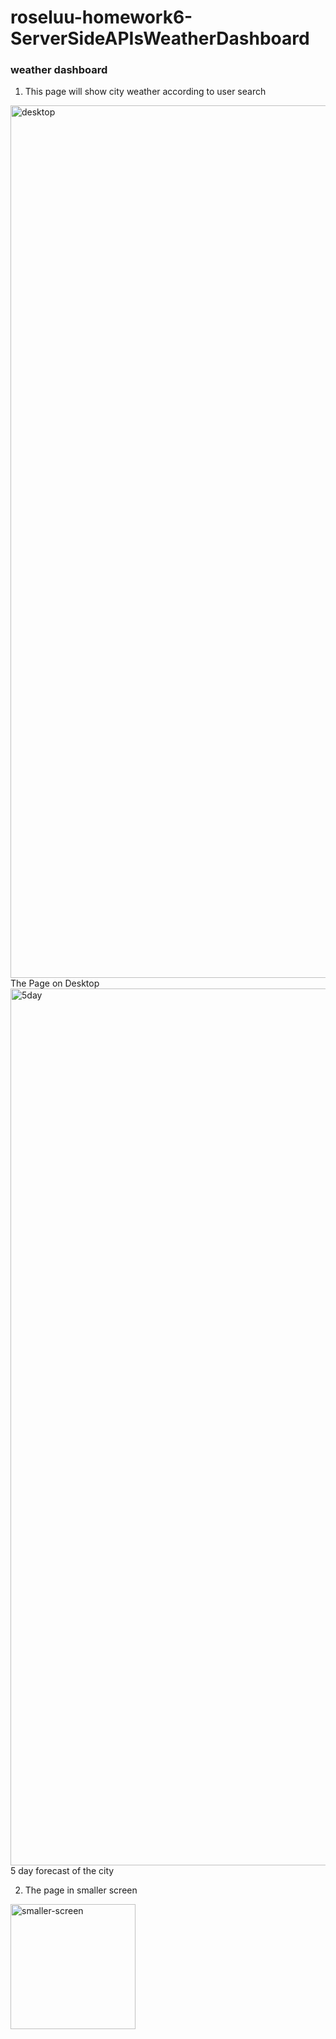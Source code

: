 # roseluu-homework6-ServerSideAPIsWeatherDashboard
### weather dashboard
1. This page will show city weather according to user search
<img width="1396" alt="desktop" src="https://user-images.githubusercontent.com/89173968/135196230-f350990a-f552-470d-b016-c3ab276ea111.png">
The Page on Desktop

<img width="1403" alt="5day" src="https://user-images.githubusercontent.com/89173968/135196251-ad5e498d-2441-4e58-a841-bd6692084401.png">
5 day forecast of the city

2. The page in smaller screen
<img width="200" alt="smaller-screen" src="https://user-images.githubusercontent.com/89173968/135196268-80d8c673-a4a9-4b69-9b2e-91541c62b588.png">
